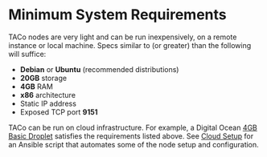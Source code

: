# Minimum System Requirements

TACo nodes are very light and can be run inexpensively, on a remote instance or local machine. Specs similar to (or greater) than the following will suffice: &#x20;

* **Debian** or **Ubuntu** (recommended distributions)
* **20GB** storage
* **4GB** RAM
* **x86** architecture
* Static IP address
* Exposed TCP port **9151**

TACo can be run on cloud infrastructure. For example, a Digital Ocean [4GB Basic Droplet](https://www.digitalocean.com/pricing/droplets) satisfies the requirements listed above. See [Cloud Setup](broken-reference) for an Ansible script that automates some of the node setup and configuration.&#x20;
